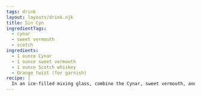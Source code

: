```yaml
---
tags: drink
layout: layouts/drink.njk
title: Sin Cyn
ingredientTags:
  - cynar
  - sweet vermouth
  - scotch
ingredients:
  - 1 ounce Cynar
  - 1 ounce sweet vermouth
  - 1 ounce Scotch whiskey
  - Orange twist (for garnish)
recipe: |
  In an ice-filled mixing glass, combine the Cynar, sweet vermouth, and Scotch. Stir well and strain into a rocks glass over a large piece of ice. Garnish with an orange twist.
---
```

